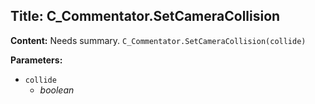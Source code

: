 ## Title: C_Commentator.SetCameraCollision

**Content:**
Needs summary.
`C_Commentator.SetCameraCollision(collide)`

**Parameters:**
- `collide`
  - *boolean*